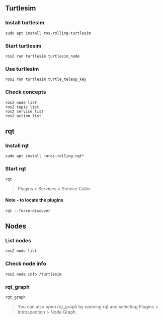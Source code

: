 ## Turtlesim

<!-- install turtlesim -->
### Install turtlesim
`sudo apt install ros-rolling-turtlesim`

<!-- start turtlesim -->
### Start turtlesim
`ros2 run turtlesim turtlesim_node`

<!-- use turtlesim -->
### Use turtlesim
`ros2 run turtlesim turtle_teleop_key`

<!-- check concepts -->
### Check concepts
```
ros2 node list
ros2 topic list
ros2 service list
ros2 action list
```

## rqt

<!-- Install rqt -->
### Install rqt
`sudo apt install ~nros-rolling-rqt*`

<!-- Start rqt -->
### Start rqt
`rqt`

> Plugins > Services > Service Caller

<!-- Note -->
#### Note - to locate the plugins
`rqt --force-discover`

## Nodes
<!-- list nodes -->
### List nodes
`ros2 node list`

<!-- check node info -->
### Check node info
`ros2 node info /turtlesim`

<!-- rqt_graph -->
### rqt_graph
`rqt_graph`

> You can also open rqt_graph by opening rqt and selecting Plugins > Introspection > Node Graph.


